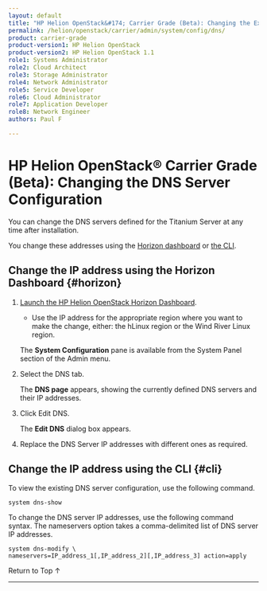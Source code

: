 ```yaml
---
layout: default
title: "HP Helion OpenStack&#174; Carrier Grade (Beta): Changing the External Network IP Configuration"
permalink: /helion/openstack/carrier/admin/system/config/dns/
product: carrier-grade
product-version1: HP Helion OpenStack
product-version2: HP Helion OpenStack 1.1
role1: Systems Administrator 
role2: Cloud Architect 
role3: Storage Administrator 
role4: Network Administrator 
role5: Service Developer 
role6: Cloud Administrator 
role7: Application Developer 
role8: Network Engineer 
authors: Paul F

---
```

<!--UNDER REVISION-->

<script>

function PageRefresh {
onLoad="window.refresh"
}

PageRefresh();

</script>

<!-- <p style="font-size: small;"> <a href="/helion/openstack/carrier/services/imaging/overview/">&#9664; PREV</a> | <a href="/helion/openstack/carrier/services/overview/">&#9650; UP</a> | <a href="/helion/openstack/carrier/services/object/overview/"> NEXT &#9654</a> </p> -->

# HP Helion OpenStack&#174; Carrier Grade (Beta): Changing the DNS Server Configuration #

<!-- modeled after Wind River Admin Guide -->

You can change the DNS servers defined for the Titanium Server at any time after installation.

You change these addresses using the [Horizon dashboard](#horizon) or [the CLI](#cli).

## Change the IP address using the Horizon Dashboard {#horizon}

1. [Launch the HP Helion OpenStack Horizon Dashboard](/helion/openstack/carrier/dashboard/login/).

	* Use the IP address for the appropriate region where you want to make the change, either: the hLinux region or the Wind River Linux region.

	The **System Configuration** pane is available from the System Panel section of the Admin menu.

2. Select the DNS tab.

	The **DNS page** appears, showing the currently defined DNS servers and their IP addresses.

3. Click Edit DNS.

	The **Edit DNS** dialog box appears.

4. Replace the DNS Server IP addresses with different ones as required.

## Change the IP address using the CLI {#cli}

To view the existing DNS server configuration, use the following command.

	system dns-show

To change the DNS server IP addresses, use the following command syntax. The nameservers option takes a comma-delimited list of DNS server IP addresses.

	system dns-modify \
	nameservers=IP_address_1[,IP_address_2][,IP_address_3] action=apply


 <a href="#top" style="padding:14px 0px 14px 0px; text-decoration: none;"> Return to Top &#8593; </a>


----
